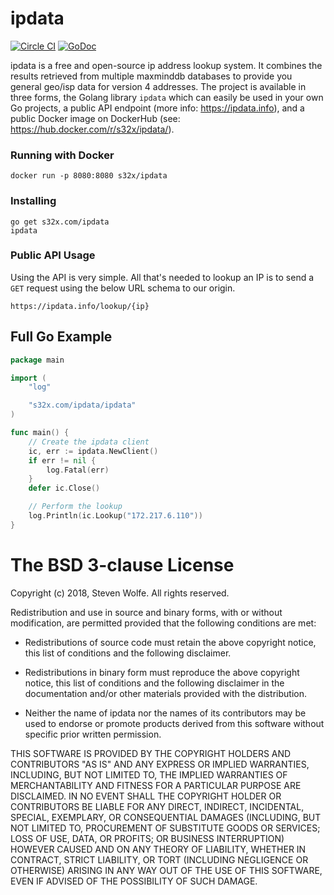 # ipdata

[![Circle CI](https://circleci.com/gh/s32x/ipdata/tree/master.svg?style=svg)](https://circleci.com/gh/s32x/ipdata/tree/master)
[![GoDoc](https://godoc.org/s32x.com/ipdata/ipdata?status.svg)](https://godoc.org/s32x.com/ipdata/ipdata)

ipdata is a free and open-source ip address lookup system. It combines the results retrieved from multiple maxminddb databases to provide you general geo/isp data for version 4 addresses. The project is available in three forms, the Golang library `ipdata` which can easily be used in your own Go projects, a public API endpoint (more info: https://ipdata.info), and a public Docker image on DockerHub (see: https://hub.docker.com/r/s32x/ipdata/).

### Running with Docker

```
docker run -p 8080:8080 s32x/ipdata
```
### Installing
```
go get s32x.com/ipdata
ipdata
```
### Public API Usage

Using the API is very simple. All that's needed to lookup an IP is to send a `GET` request using the below URL schema to our origin.
```
https://ipdata.info/lookup/{ip}
```

## Full Go Example

```go
package main

import (
    "log"

    "s32x.com/ipdata/ipdata"
)

func main() {
    // Create the ipdata client
    ic, err := ipdata.NewClient()
    if err != nil {
        log.Fatal(err)
    }
    defer ic.Close()

    // Perform the lookup
    log.Println(ic.Lookup("172.217.6.110"))
}
```

The BSD 3-clause License
========================

Copyright (c) 2018, Steven Wolfe. All rights reserved.

Redistribution and use in source and binary forms, with or without modification,
are permitted provided that the following conditions are met:

 - Redistributions of source code must retain the above copyright notice,
   this list of conditions and the following disclaimer.

 - Redistributions in binary form must reproduce the above copyright notice,
   this list of conditions and the following disclaimer in the documentation
   and/or other materials provided with the distribution.

 - Neither the name of ipdata nor the names of its contributors may
   be used to endorse or promote products derived from this software without
   specific prior written permission.

THIS SOFTWARE IS PROVIDED BY THE COPYRIGHT HOLDERS AND CONTRIBUTORS "AS IS" AND
ANY EXPRESS OR IMPLIED WARRANTIES, INCLUDING, BUT NOT LIMITED TO, THE IMPLIED
WARRANTIES OF MERCHANTABILITY AND FITNESS FOR A PARTICULAR PURPOSE ARE
DISCLAIMED. IN NO EVENT SHALL THE COPYRIGHT HOLDER OR CONTRIBUTORS BE LIABLE FOR
ANY DIRECT, INDIRECT, INCIDENTAL, SPECIAL, EXEMPLARY, OR CONSEQUENTIAL DAMAGES
(INCLUDING, BUT NOT LIMITED TO, PROCUREMENT OF SUBSTITUTE GOODS OR SERVICES;
LOSS OF USE, DATA, OR PROFITS; OR BUSINESS INTERRUPTION) HOWEVER CAUSED AND ON
ANY THEORY OF LIABILITY, WHETHER IN CONTRACT, STRICT LIABILITY, OR TORT
(INCLUDING NEGLIGENCE OR OTHERWISE) ARISING IN ANY WAY OUT OF THE USE OF THIS
SOFTWARE, EVEN IF ADVISED OF THE POSSIBILITY OF SUCH DAMAGE.